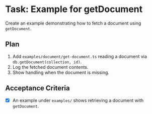 # Task: Example for getDocument

Create an example demonstrating how to fetch a document using `getDocument`.

## Plan
1. Add `examples/document/get-document.ts` reading a document via `db.getDocument(collection, id)`.
2. Log the fetched document contents.
3. Show handling when the document is missing.

## Acceptance Criteria
- [x] An example under `examples/` shows retrieving a document with `getDocument`.
